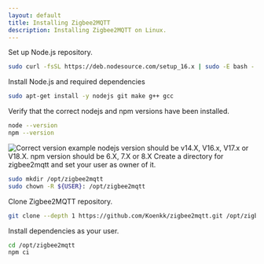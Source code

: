 ```yaml
---
layout: default
title: Installing Zigbee2MQTT
description: Installing Zigbee2MQTT on Linux.
---
```


Set up Node.js repository.
```sh
sudo curl -fsSL https://deb.nodesource.com/setup_16.x | sudo -E bash -
```
Install Node.js and required dependencies
```sh
sudo apt-get install -y nodejs git make g++ gcc
```
Verify that the correct nodejs and npm versions have been installed.
```sh
node --version
npm --version
```
![Correct version example]()
nodejs version should be v14.X, V16.x, V17.x or V18.X.
npm version should be 6.X, 7.X or 8.X
Create a directory for zigbee2mqtt and set your user as owner of it.
```sh
sudo mkdir /opt/zigbee2mqtt
sudo chown -R ${USER}: /opt/zigbee2mqtt
```
Clone Zigbee2MQTT repository.
```sh
git clone --depth 1 https://github.com/Koenkk/zigbee2mqtt.git /opt/zigbee2mqtt
```
Install dependencies as your user.
```sh
cd /opt/zigbee2mqtt
npm ci
```
